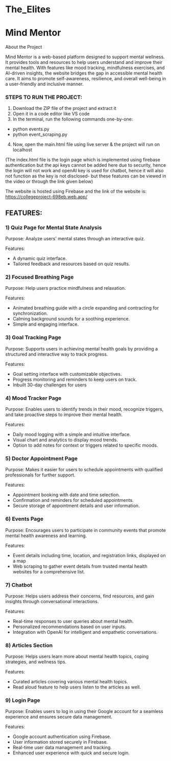 # The_Elites
# Mind Mentor

About the Project

Mind Mentor is a web-based platform designed to support mental wellness. It provides tools and resources to help users understand and improve their mental health. With features like mood tracking, mindfulness exercises, and AI-driven insights, the website bridges the gap in accessible mental health care. It aims to promote self-awareness, resilience, and overall well-being in a user-friendly and inclusive manner.

### STEPS TO RUN THE PROJECT:
1)  Download the ZIP file of the project and extract it
2)  Open it in a code editor like VS code
3)  In the terminal, run the following commands one-by-one:
   - python events.py
   - python event_scraping.py
4)  Now, open the main.html file using live server & the project will run on localhost

(The index.html file is the login page which is implemented using firebase authentication but the api keys cannot be added here due to security, hence the login will not work and openAI key is used for chatbot, hence it will also not function as the key is not disclosed- but these features can be viewed in the video or through the link given below)

The website is hosted using Firebase and the link of the website is: https://collegeproject-698eb.web.app/

## FEATURES:

### 1) Quiz Page for Mental State Analysis

Purpose: Analyze users' mental states through an interactive quiz.

Features:
* A dynamic quiz interface.
* Tailored feedback and resources based on quiz results.

### 2) Focused Breathing Page

Purpose: Help users practice mindfulness and relaxation.

Features:
* Animated breathing guide with a circle expanding and contracting for synchronization.
* Calming background sounds for a soothing experience.
* Simple and engaging interface.

### 3) Goal Tracking Page

Purpose: Supports users in achieving mental health goals by providing a structured and interactive way to track progress.

Features:
* Goal setting interface with customizable objectives.
* Progress monitoring and reminders to keep users on track.
* Inbuilt 30-day challenges for users

### 4) Mood Tracker Page

Purpose: Enables users to identify trends in their mood, recognize triggers, and take proactive steps to improve their mental health.

Features:
* Daily mood logging with a simple and intuitive interface.
* Visual chart and analytics to display mood trends.
* Option to add notes for context or triggers related to specific moods.

### 5) Doctor Appointment Page

Purpose: Makes it easier for users to schedule appointments with qualified professionals for further support.

Features:
* Appointment booking with date and time selection.
* Confirmation and reminders for scheduled appointments.
* Secure storage of appointment details and user information.

### 6) Events Page

Purpose: Encourages users to participate in community events that promote mental health awareness and learning.

Features:
* Event details including time, location, and registration links, displayed on a map
* Web scraping to gather event details from trusted mental health websites for a comprehensive list.

### 7) Chatbot

Purpose: Helps users address their concerns, find resources, and gain insights through conversational interactions.

Features:
* Real-time responses to user queries about mental health.
* Personalized recommendations based on user inputs.
* Integration with OpenAI for intelligent and empathetic conversations.

### 8) Articles Section

Purpose: Helps users learn more about mental health topics, coping strategies, and wellness tips.

Features:
* Curated articles covering various mental health topics.
* Read aloud feature to help users listen to the articles as well.

### 9) Login Page

Purpose: Enables users to log in using their Google account for a seamless experience and ensures secure data management.

Features:
* Google account authentication using Firebase.
* User information stored securely in Firebase.
* Real-time user data management and tracking.
* Enhanced user experience with quick and secure login.





